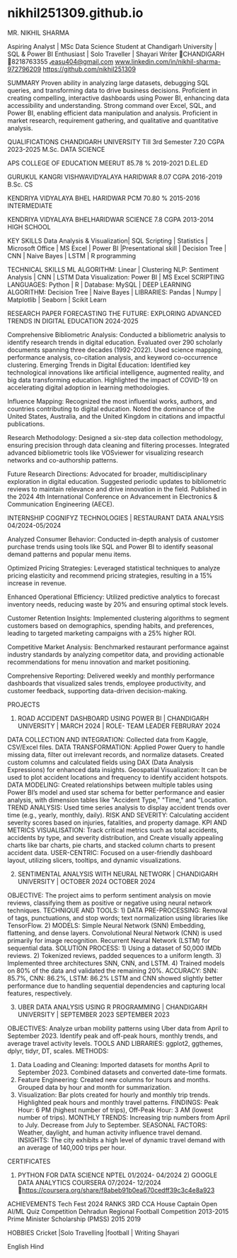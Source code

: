 # nikhil251309.github.io
MR. NIKHIL SHARMA

 Aspiring Analyst | MSc Data Science Student at Chandigarh University | SQL & Power BI Enthusiast | Solo Traveller | Shayari Writer
 CHANDIGARH 8218763355 easu404@gmail.com www.linkedin.com/in/nikhil-sharma-972796209 https://github.com/nikhil251309
 
 SUMMARY
 Proven ability in analyzing large datasets, debugging SQL queries, and transforming data to drive business decisions. Proficient in creating
 compelling, interactive dashboards using Power BI, enhancing data accessibility and understanding. Strong command over Excel, SQL, and
 Power BI, enabling efficient data manipulation and analysis. Proficient in market research, requirement gathering, and qualitative and
 quantitative analysis.
 
 QUALIFICATIONS
 CHANDIGARH UNIVERSITY Till 3rd Semester 7.20 CGPA 2023-2025 M.Sc. DATA SCIENCE
 
 APS COLLEGE OF EDUCATION MEERUT 85.78 % 2019-2021 D.EL.ED
 
 GURUKUL KANGRI VISHWAVIDYALAYA HARIDWAR 8.07 CGPA 2016-2019 B.Sc. CS
 
 KENDRIYA VIDYALAYA BHEL HARIDWAR PCM 70.80 % 2015-2016 INTERMEDIATE
 
 KENDRIYA VIDYALAYA BHELHARIDWAR SCIENCE 7.8 CGPA 2013-2014 HIGH SCHOOL
 
 KEY SKILLS
 Data Analysis & Visualization| SQL Scripting | Statistics | Microsoft Office | MS Excel | Power BI |Presentational skill | Decision Tree | CNN |
 Naive Bayes | LSTM | R programming
 
 TECHNICAL SKILLS
 ML ALGORITHM: Linear | Clustering NLP: Sentiment Analysis | CNN | LSTM Data Visualization: Power BI | MS Excel
 SCRIPTING LANGUAGES: Python | R | Database: MySQL | DEEP LEARNING ALGORITHM: Decision Tree | Naive Bayes | LIBRARIES: Pandas | Numpy | Matplotlib | Seaborn | Scikit Learn
 
 RESEARCH PAPER
 FORECASTING THE FUTURE: EXPLORING ADVANCED TRENDS IN DIGITAL EDUCATION 2024-2025
 
 Comprehensive Bibliometric Analysis:
 Conducted a bibliometric analysis to identify research trends in digital education.
 Evaluated over 290 scholarly documents spanning three decades (1992-2022).
 Used science mapping, performance analysis, co-citation analysis, and keyword co-occurrence clustering.
 Emerging Trends in Digital Education:
 Identified key technological innovations like artificial intelligence, augmented reality, and big data transforming education.
 Highlighted the impact of COVID-19 on accelerating digital adoption in learning methodologies.
 
 Influence Mapping:
 Recognized the most influential works, authors, and countries contributing to digital education.
 Noted the dominance of the United States, Australia, and the United Kingdom in citations and impactful publications.
 
 Research Methodology:
 Designed a six-step data collection methodology, ensuring precision through data cleaning and filtering processes.
 Integrated advanced bibliometric tools like VOSviewer for visualizing research networks and co-authorship patterns.
 
 Future Research Directions:
 Advocated for broader, multidisciplinary exploration in digital education.
 Suggested periodic updates to bibliometric reviews to maintain relevance and drive innovation in the field.
 Published in the 2024 4th International Conference on Advancement in Electronics & Communication Engineering (AECE).
 
 INTERNSHIP
 COGNIFYZ TECHNOLOGIES | RESTAURANT DATA ANALYSIS 04/2024-05/2024
 
 Analyzed Consumer Behavior: Conducted in-depth analysis of customer purchase trends using tools like SQL and Power BI to identify
 seasonal demand patterns and popular menu items.
 
 Optimized Pricing Strategies: Leveraged statistical techniques to analyze pricing elasticity and recommend pricing strategies, resulting
 in a 15% increase in revenue.
 
 Enhanced Operational Efficiency: Utilized predictive analytics to forecast inventory needs, reducing waste by 20% and ensuring optimal
 stock levels.
 
 Customer Retention Insights: Implemented clustering algorithms to segment customers based on demographics, spending habits, and
 preferences, leading to targeted marketing campaigns with a 25% higher ROI.
 
 Competitive Market Analysis: Benchmarked restaurant performance against industry standards by analyzing competitor data, and
 providing actionable recommendations for menu innovation and market positioning.
 
 Comprehensive Reporting: Delivered weekly and monthly performance dashboards that visualized sales trends, employee productivity,
 and customer feedback, supporting data-driven decision-making.
 
 PROJECTS
 
 1) ROAD ACCIDENT DASHBOARD USING POWER BI | CHANDIGARH UNIVERSITY | MARCH 2024 | ROLE- TEAM LEADER FEBRURAY 2024
 
 DATA COLLECTION AND INTEGRATION: Collected data from Kaggle, CSV/Excel files.
 DATA TRANSFORMATION: Applied Power Query to handle missing data, filter out irrelevant records, and normalize datasets. Created
 custom columns and calculated fields using DAX (Data Analysis Expressions) for enhanced data insights.
 Geospatial Visualization: It can be used to plot accident locations and frequency to identify accident hotspots.
 DATA MODELING: Created relationships between multiple tables using Power BI’s model and used star schema for better performance
 and easier analysis, with dimension tables like "Accident Type," "Time," and "Location.
 TREND ANALYSIS: Used time series analysis to display accident trends over time (e.g., yearly, monthly, daily).
 RISK AND SEVERITY: Calculating accident severity scores based on injuries, fatalities, and property damage.
 KPI AND METRICS VISUALISATION: Track critical metrics such as total accidents, accidents by type, and severity distribution, and Create
 visually appealing charts like bar charts, pie charts, and stacked column charts to present accident data.
 USER-CENTRIC: Focused on a user-friendly dashboard layout, utilizing slicers, tooltips, and dynamic visualizations.
 
 2) SENTIMENTAL ANALYSIS WITH NEURAL NETWORK | CHANDIGARH UNIVERSITY | OCTOBER 2024 OCTOBER 2024
 
 OBJECTIVE: The project aims to perform sentiment analysis on movie reviews, classifying them as positive or negative using neural
 network techniques.
 TECHNIQUE AND TOOLS: 1) DATA PRE-PROCESSING: Removal of tags, punctuations, and stop words; text normalization using libraries
 like TensorFlow.
 2) MODELS: Simple Neural Network (SNN) Embedding, flattening, and dense layers. Convolutional Neural Network (CNN) is used
 primarily for image recognition. Recurrent Neural Network (LSTM) for sequential data.
 SOLUTION PROCESS: 1) Using a dataset of 50,000 IMDb reviews.
 2) Tokenized reviews, padded sequences to a uniform length.
 3) Implemented three architectures SNN, CNN, and LSTM.
 4) Trained models on 80% of the data and validated the remaining 20%.
 ACCURACY: SNN: 85.7%, CNN: 86.2%, LSTM: 86.2%
 LSTM and CNN showed slightly better performance due to handling sequential dependencies and capturing local features, respectively.
 
 3) UBER DATA ANALYSIS USING R PROGRAMMING | CHANDIGARH UNIVERSITY | SEPTEMBER 2023 SEPTEMBER 2023
 
 OBJECTIVES: Analyze urban mobility patterns using Uber data from April to September 2023. Identify peak and off-peak hours, monthly
 trends, and average travel activity levels.
 TOOLS AND LIBRARIES: ggplot2, ggthemes, dplyr, tidyr, DT, scales.
 METHODS:
 1) Data Loading and Cleaning: Imported datasets for months April to September 2023. Combined datasets and converted date-time
 formats.
 2) Feature Engineering: Created new columns for hours and months. Grouped data by hour and month for summarization.
 3) Visualization: Bar plots created for hourly and monthly trip trends. Highlighted peak hours and monthly travel patterns.
 FINDINGS: Peak Hour: 6 PM (highest number of trips), Off-Peak Hour: 3 AM (lowest number of trips).
 MONTHLY TRENDS: Increasing trip numbers from April to July. Decrease from July to September.
 SEASONAL FACTORS: Weather, daylight, and human activity influence travel demand.
 INSIGHTS: The city exhibits a high level of dynamic travel demand with an average of 140,000 trips per hour.
 
 CERTIFICATES
 
 1) PYTHON FOR DATA SCIENCE
 NPTEL
 01/2024- 04/2024 2) GOOGLE DATA ANALYTICS
 COURSERA
 07/2024- 12/2024
 https://coursera.org/share/f8abeb91b0ea670cedff39c3c4e8a923
 
 ACHIEVEMENTS
 Tech Fest 2024
 RANKS 3RD
 CCA House Captain Open AI/ML Quiz Competition
 Dehradun Regional Football Competition
 2013-2015
 Prime Minister Scholarship (PMSS) 2015
2019
 
 HOBBIES
 Cricket |Solo Travelling |football | Writing Shayari
 
 English Hind
